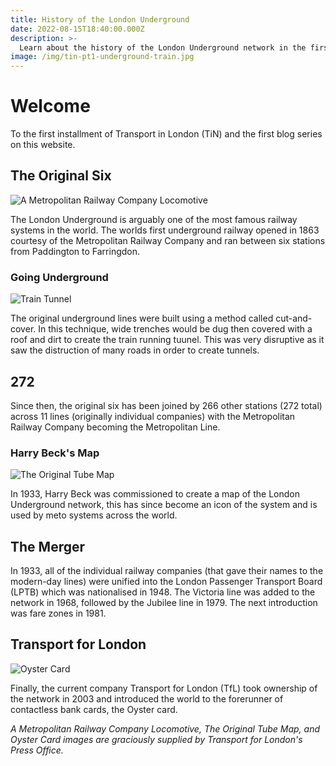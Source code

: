 ```yaml
---
title: History of the London Underground
date: 2022-08-15T18:40:00.000Z
description: >-
  Learn about the history of the London Underground network in the first installment of Transport in London.
image: /img/tin-pt1-underground-train.jpg
---
```


# Welcome

To the first installment of Transport in London (TiN) and the first blog series on this website.

## The Original Six

![A Metropolitan Railway Company Locomotive](/img/tin-pt1-underground-metropolitan.jpg)

The London Underground is arguably one of the most famous railway systems in the world. The worlds first underground railway opened in 1863 courtesy of the Metropolitan Railway Company and ran between six stations from Paddington to Farringdon.

### Going Underground

![Train Tunnel](/img/tin-pt1-underground-tunnel.jpg)

The original underground lines were built using a method called cut-and-cover. In this technique, wide trenches would be dug then covered with a roof and dirt to create the train running tuunel. This was very disruptive as it saw the distruction of many roads in order to create tunnels.

## 272

Since then, the original six has been joined by 266 other stations (272 total) across 11 lines (originally individual companies) with the Metropolitan Railway Company becoming the Metropolitan Line.

### Harry Beck's Map

![The Original Tube Map](/img/tin-pt1-underground-map.jpg)

In 1933, Harry Beck was commissioned to create a map of the London Underground network, this has since become an icon of the system and is used by meto systems across the world.

## The Merger

In 1933, all of the individual railway companies (that gave their names to the modern-day lines) were unified into the London Passenger Transport Board (LPTB) which was nationalised in 1948. The Victoria line was added to the network in 1968, followed by the Jubilee line in 1979. The next introduction was fare zones in 1981.

## Transport for London

![Oyster Card](/img/tin-pt1-underground-oyster.jpg)

Finally, the current company Transport for London (TfL) took ownership of the network in 2003 and introduced the world to the forerunner of contactless bank cards, the Oyster card.

_A Metropolitan Railway Company Locomotive, The Original Tube Map, and Oyster Card images are graciously supplied by Transport for London's Press Office._
